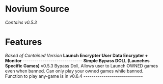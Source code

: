 # Novium Source
*Contains v0.5.3*
# Features
*Based of Contained Version*
**Launch Encrypter**
**User Data Encrypter + Monitor**
*------------------------------*
**Simple Bypass DOLL (Launches Specific Games)**
v0.5.3 Bypass Doll, Allows user to Launch OWNED games even when banned.
Can only play your owned games while banned.
Function to play any-game is in v0.6.4
*------------------------------*
